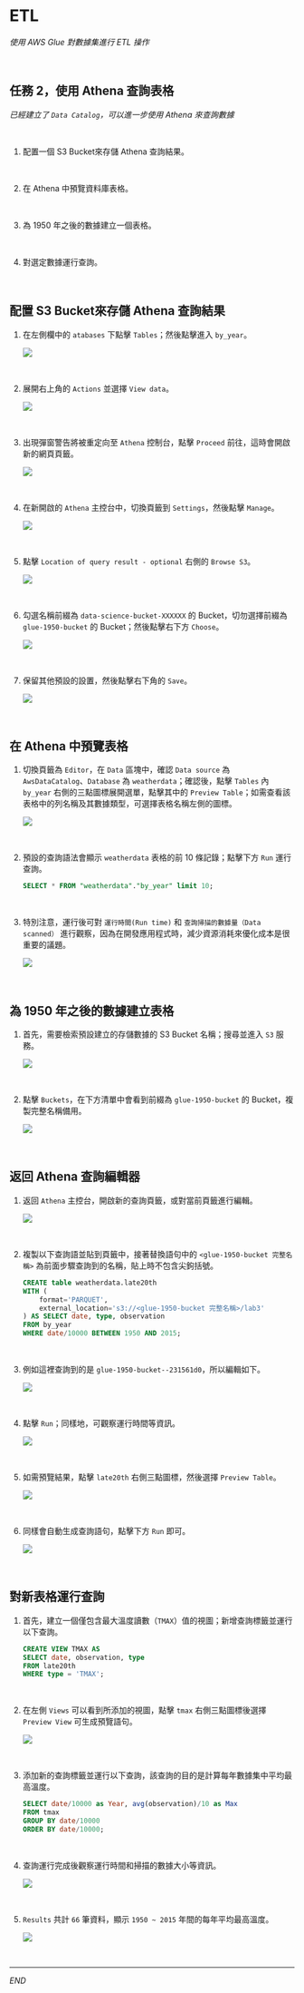 # ETL

_使用 AWS Glue 對數據集進行 ETL 操作_

<br>

## 任務 2，使用 Athena 查詢表格

_已經建立了 `Data Catalog`，可以進一步使用 Athena 來查詢數據_

<br>

1. 配置一個 S3 Bucket來存儲 Athena 查詢結果。

<br>

2. 在 Athena 中預覽資料庫表格。

<br>

3. 為 1950 年之後的數據建立一個表格。

<br>

4. 對選定數據運行查詢。

<br>

## 配置 S3 Bucket來存儲 Athena 查詢結果

1. 在左側欄中的 `atabases` 下點擊 `Tables`；然後點擊進入 `by_year`。

    ![](images/img_26.png)

<br>

2. 展開右上角的 `Actions` 並選擇 `View data`。

    ![](images/img_27.png)

<br>

3. 出現彈窗警告將被重定向至 `Athena` 控制台，點擊 `Proceed` 前往，這時會開啟新的網頁頁籤。

    ![](images/img_28.png)

<br>

4. 在新開啟的 `Athena` 主控台中，切換頁籤到 `Settings`，然後點擊 `Manage`。

    ![](images/img_29.png)

<br>

5. 點擊 `Location of query result - optional` 右側的 `Browse S3`。

    ![](images/img_30.png)

<br>

6. 勾選名稱前綴為 `data-science-bucket-XXXXXX` 的 Bucket，切勿選擇前綴為 `glue-1950-bucket` 的 Bucket；然後點擊右下方 `Choose`。

    ![](images/img_31.png)

<br>

7. 保留其他預設的設置，然後點擊右下角的 `Save`。

    ![](images/img_32.png)

<br>

## 在 Athena 中預覽表格

1. 切換頁籤為 `Editor`，在 `Data` 區塊中，確認 `Data source` 為 `AwsDataCatalog`、`Database` 為 `weatherdata`；確認後，點擊 `Tables` 內 `by_year` 右側的三點圖標展開選單，點擊其中的 `Preview Table`；如需查看該表格中的列名稱及其數據類型，可選擇表格名稱左側的圖標。

    ![](images/img_33.png)

<br>

2. 預設的查詢語法會顯示 `weatherdata` 表格的前 10 條記錄；點擊下方 `Run` 運行查詢。

    ```sql
    SELECT * FROM "weatherdata"."by_year" limit 10;
    ```

<br>

3. 特別注意，運行後可對 `運行時間(Run time)` 和 `查詢掃描的數據量（Data scanned）` 進行觀察，因為在開發應用程式時，減少資源消耗來優化成本是很重要的議題。

    ![](images/img_40.png)

<br>

## 為 1950 年之後的數據建立表格

1. 首先，需要檢索預設建立的存儲數據的 S3 Bucket 名稱；搜尋並進入 `S3` 服務。

    ![](images/img_41.png)

<br>

2. 點擊 `Buckets`，在下方清單中會看到前綴為 `glue-1950-bucket` 的 Bucket，複製完整名稱備用。

    ![](images/img_42.png)

<br>

## 返回 Athena 查詢編輯器

1. 返回 `Athena` 主控台，開啟新的查詢頁籤，或對當前頁籤進行編輯。

    ![](images/img_43.png)

<br>

2. 複製以下查詢語並貼到頁籤中，接著替換語句中的 `<glue-1950-bucket 完整名稱>` 為前面步驟查詢到的名稱，貼上時不包含尖鉤括號。

    ```sql
    CREATE table weatherdata.late20th
    WITH (
        format='PARQUET',
        external_location='s3://<glue-1950-bucket 完整名稱>/lab3'
    ) AS SELECT date, type, observation 
    FROM by_year
    WHERE date/10000 BETWEEN 1950 AND 2015;
    ```

<br>

3. 例如這裡查詢到的是 `glue-1950-bucket--231561d0`，所以編輯如下。

    ![](images/img_44.png)

<br>

4. 點擊 `Run`；同樣地，可觀察運行時間等資訊。

    ![](images/img_45.png)

<br>

5. 如需預覽結果，點擊 `late20th` 右側三點圖標，然後選擇 `Preview Table`。

    ![](images/img_46.png)

<br>

6. 同樣會自動生成查詢語句，點擊下方 `Run` 即可。

    ![](images/img_47.png)

<br>

## 對新表格運行查詢

1. 首先，建立一個僅包含最大溫度讀數（`TMAX`）值的視圖；新增查詢標籤並運行以下查詢。

    ```sql
    CREATE VIEW TMAX AS
    SELECT date, observation, type
    FROM late20th
    WHERE type = 'TMAX';
    ```

<br>

2. 在左側 `Views` 可以看到所添加的視圖，點擊 `tmax` 右側三點圖標後選擇 `Preview View` 可生成預覽語句。

    ![](images/img_48.png)

<br>

3. 添加新的查詢標籤並運行以下查詢，該查詢的目的是計算每年數據集中平均最高溫度。

    ```sql
    SELECT date/10000 as Year, avg(observation)/10 as Max
    FROM tmax
    GROUP BY date/10000
    ORDER BY date/10000;
    ```

<br>

4. 查詢運行完成後觀察運行時間和掃描的數據大小等資訊。

    ![](images/img_49.png)

<br>

5. `Results` 共計 `66` 筆資料，顯示 `1950 ~ 2015` 年間的每年平均最高溫度。

    ![](images/img_50.png)

<br>

___

_END_